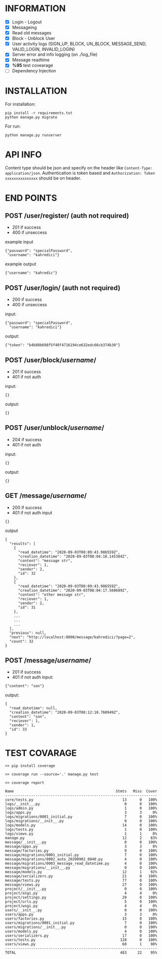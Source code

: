 INFORMATION
===========
- [x] Login -  Logout
- [x] Messageing
- [x] Read old messages
- [x] Block - Unblock User
- [x] User activity logs (SIGN_UP, BLOCK, UN_BLOCK, MESSAGE_SEND, VALID_LOGIN, INVALID_LOGIN)
- [x] Server error and info logging (on ./log_file)
- [x] Message readtime
- [x] **%95** test covearage
- [ ] Dependency Injection

INSTALLATION
============

For installation:

```
pip install -r requirements.txt
python manage.py migrate
```

For run:

```
python manage.py runserver
```

API INFO
============
Content type should be json and specify on the header like `Content-Type: application/json`. Authentication is token based and `Authorization: Token xxxxxxxxxxxxxxx` should be on header.

END POINTS
============
## POST **/user/register/** (auth not required)
- 201 if success
- 400 if unseccess

example input
```
{"password": "specialPassword",
 "username": "kahredici"}
```
example output
```
{"username": "kahredic"}
```

## POST **/user/login/** (auth not required)
- 200 if success
- 400 if unseccess

input:
```
{"password": "specialPassword",
  "username": "kahredici"}
```
output:
```
{"token": "b4b88b698f5f40f4716194ce632edc66cb374b30"}
```

##  POST **/user/block/_username_/**
- 201 if success
- 401 if not auth

input:
```
{}
```
output:
```
{}
```
##  POST **/user/unblock/_username_/**
- 204 if success
- 401 if not auth

input:
```
{}
```
output:
```
{}
```
##  GET **/message/_username_/**
- 200 if success
- 401 if not auth
input
```
{}
```
output
```
{
  "results": [
    {
      "read_datetime": "2020-09-03T08:09:43.986559Z",
      "creation_datetime": "2020-09-03T08:04:18.145304Z",
      "content": "message str",
      "reciever": 1,
      "sender": 2,
      "id": 32
    },
    {
      "read_datetime": "2020-09-03T08:09:43.986559Z",
      "creation_datetime": "2020-09-03T08:04:17.560689Z",
      "content": "other message str",
      "reciever": 1,
      "sender": 2,
      "id": 31
    },
    ...
    ...
    ...
  ],
  "previous": null,
  "next": "http://localhost:8000/message/kahredici/?page=2",
  "count": 32
}
```

##  POST **/message/_username_/**
- 201 if success
- 401 if not auth
input:
```
{"content": "son"}
```
output:
```
{
  "read_datetime": null,
  "creation_datetime": "2020-09-03T08:12:10.760949Z",
  "content": "son",
  "reciever": 1,
  "sender": 1,
  "id": 33
}
```


TEST COVARAGE
=============
```
>> pip install coverage

>> coverage run --source='.' manage.py test

>> coverage report

Name                                               Stmts   Miss  Cover
----------------------------------------------------------------------
core/tests.py                                         13      0   100%
logs/__init__.py                                       0      0   100%
logs/admin.py                                          1      0   100%
logs/apps.py                                           3      3     0%
logs/migrations/0001_initial.py                        7      0   100%
logs/migrations/__init__.py                            0      0   100%
logs/models.py                                        14      0   100%
logs/tests.py                                          1      0   100%
logs/views.py                                          1      1     0%
manage.py                                             12      2    83%
message/__init__.py                                    0      0   100%
message/apps.py                                        3      3     0%
message/factories.py                                   9      0   100%
message/migrations/0001_initial.py                     7      0   100%
message/migrations/0002_auto_20200902_0840.py          4      0   100%
message/migrations/0003_message_read_datetime.py       4      0   100%
message/migrations/__init__.py                         0      0   100%
message/models.py                                     12      1    92%
message/serializers.py                                21      0   100%
message/tests.py                                      77      0   100%
message/views.py                                      27      0   100%
project/__init__.py                                    0      0   100%
project/asgi.py                                        4      4     0%
project/settings.py                                   20      0   100%
project/urls.py                                        5      0   100%
project/wsgi.py                                        4      4     0%
users/__init__.py                                      0      0   100%
users/apps.py                                          3      3     0%
users/factories.py                                    15      0   100%
users/migrations/0001_initial.py                       7      0   100%
users/migrations/__init__.py                           0      0   100%
users/models.py                                        4      0   100%
users/serializers.py                                  17      0   100%
users/tests.py                                       128      0   100%
users/views.py                                        60      1    98%
----------------------------------------------------------------------
TOTAL                                                483     22    95%
```
